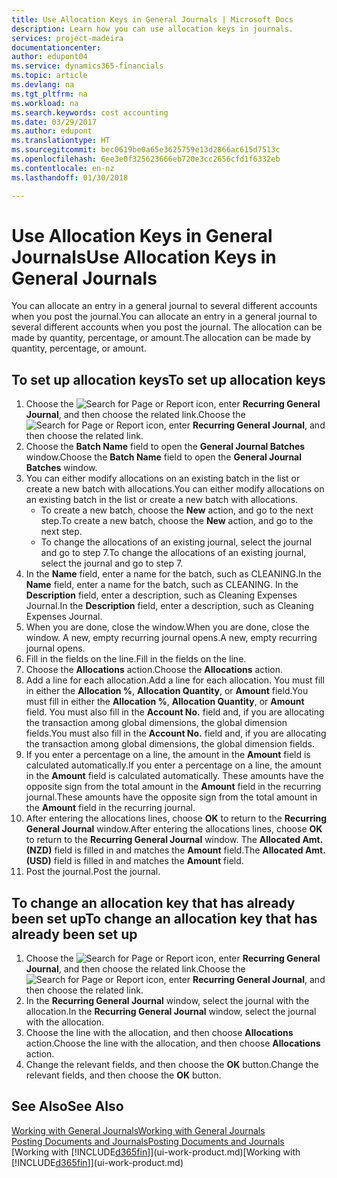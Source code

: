 ```yaml
---
title: Use Allocation Keys in General Journals | Microsoft Docs
description: Learn how you can use allocation keys in journals.
services: project-madeira
documentationcenter: 
author: edupont04
ms.service: dynamics365-financials
ms.topic: article
ms.devlang: na
ms.tgt_pltfrm: na
ms.workload: na
ms.search.keywords: cost accounting
ms.date: 03/29/2017
ms.author: edupont
ms.translationtype: HT
ms.sourcegitcommit: bec0619be0a65e3625759e13d2866ac615d7513c
ms.openlocfilehash: 6ee3e0f325623666eb720e3cc2656cfd1f6332eb
ms.contentlocale: en-nz
ms.lasthandoff: 01/30/2018

---
```

# <a name="use-allocation-keys-in-general-journals"></a><span data-ttu-id="a9cd4-103">Use Allocation Keys in General Journals</span><span class="sxs-lookup"><span data-stu-id="a9cd4-103">Use Allocation Keys in General Journals</span></span>
<span data-ttu-id="a9cd4-104">You can allocate an entry in a general journal to several different accounts when you post the journal.</span><span class="sxs-lookup"><span data-stu-id="a9cd4-104">You can allocate an entry in a general journal to several different accounts when you post the journal.</span></span> <span data-ttu-id="a9cd4-105">The allocation can be made by quantity, percentage, or amount.</span><span class="sxs-lookup"><span data-stu-id="a9cd4-105">The allocation can be made by quantity, percentage, or amount.</span></span>

## <a name="to-set-up-allocation-keys"></a><span data-ttu-id="a9cd4-106">To set up allocation keys</span><span class="sxs-lookup"><span data-stu-id="a9cd4-106">To set up allocation keys</span></span>
1. <span data-ttu-id="a9cd4-107">Choose the ![Search for Page or Report](media/ui-search/search_small.png "Search for Page or Report icon") icon, enter **Recurring General Journal**, and then choose the related link.</span><span class="sxs-lookup"><span data-stu-id="a9cd4-107">Choose the ![Search for Page or Report](media/ui-search/search_small.png "Search for Page or Report icon") icon, enter **Recurring General Journal**, and then choose the related link.</span></span>
2. <span data-ttu-id="a9cd4-108">Choose the **Batch Name** field to open the **General Journal Batches** window.</span><span class="sxs-lookup"><span data-stu-id="a9cd4-108">Choose the **Batch Name** field to open the **General Journal Batches** window.</span></span>
3. <span data-ttu-id="a9cd4-109">You can either modify allocations on an existing batch in the list or create a new batch with allocations.</span><span class="sxs-lookup"><span data-stu-id="a9cd4-109">You can either modify allocations on an existing batch in the list or create a new batch with allocations.</span></span>
   * <span data-ttu-id="a9cd4-110">To create a new batch, choose the **New** action, and go to the next step.</span><span class="sxs-lookup"><span data-stu-id="a9cd4-110">To create a new batch, choose the **New** action, and go to the next step.</span></span>
   * <span data-ttu-id="a9cd4-111">To change the allocations of an existing journal, select the journal and go to step 7.</span><span class="sxs-lookup"><span data-stu-id="a9cd4-111">To change the allocations of an existing journal, select the journal and go to step 7.</span></span>    
4. <span data-ttu-id="a9cd4-112">In the **Name** field, enter a name for the batch, such as CLEANING.</span><span class="sxs-lookup"><span data-stu-id="a9cd4-112">In the **Name** field, enter a name for the batch, such as CLEANING.</span></span> <span data-ttu-id="a9cd4-113">In the **Description** field, enter a description, such as Cleaning Expenses Journal.</span><span class="sxs-lookup"><span data-stu-id="a9cd4-113">In the **Description** field, enter a description, such as Cleaning Expenses Journal.</span></span>
5. <span data-ttu-id="a9cd4-114">When you are done, close the window.</span><span class="sxs-lookup"><span data-stu-id="a9cd4-114">When you are done, close the window.</span></span> <span data-ttu-id="a9cd4-115">A new, empty recurring journal opens.</span><span class="sxs-lookup"><span data-stu-id="a9cd4-115">A new, empty recurring journal opens.</span></span>
6. <span data-ttu-id="a9cd4-116">Fill in the fields on the line.</span><span class="sxs-lookup"><span data-stu-id="a9cd4-116">Fill in the fields on the line.</span></span>
7. <span data-ttu-id="a9cd4-117">Choose the **Allocations** action.</span><span class="sxs-lookup"><span data-stu-id="a9cd4-117">Choose the **Allocations** action.</span></span>
8. <span data-ttu-id="a9cd4-118">Add a line for each allocation.</span><span class="sxs-lookup"><span data-stu-id="a9cd4-118">Add a line for each allocation.</span></span> <span data-ttu-id="a9cd4-119">You must fill in either the **Allocation %**, **Allocation Quantity**, or **Amount** field.</span><span class="sxs-lookup"><span data-stu-id="a9cd4-119">You must fill in either the **Allocation %**, **Allocation Quantity**, or **Amount** field.</span></span> <span data-ttu-id="a9cd4-120">You must also fill in the **Account No.** field and, if you are allocating the transaction among global dimensions, the global dimension fields.</span><span class="sxs-lookup"><span data-stu-id="a9cd4-120">You must also fill in the **Account No.** field and, if you are allocating the transaction among global dimensions, the global dimension fields.</span></span>
9. <span data-ttu-id="a9cd4-121">If you enter a percentage on a line, the amount in the **Amount** field is calculated automatically.</span><span class="sxs-lookup"><span data-stu-id="a9cd4-121">If you enter a percentage on a line, the amount in the **Amount** field is calculated automatically.</span></span> <span data-ttu-id="a9cd4-122">These amounts have the opposite sign from the total amount in the **Amount** field in the recurring journal.</span><span class="sxs-lookup"><span data-stu-id="a9cd4-122">These amounts have the opposite sign from the total amount in the **Amount** field in the recurring journal.</span></span>
10. <span data-ttu-id="a9cd4-123">After entering the allocations lines, choose **OK** to return to the **Recurring General Journal** window.</span><span class="sxs-lookup"><span data-stu-id="a9cd4-123">After entering the allocations lines, choose **OK** to return to the **Recurring General Journal** window.</span></span> <span data-ttu-id="a9cd4-124">The **Allocated Amt. (NZD)** field is filled in and matches the **Amount** field.</span><span class="sxs-lookup"><span data-stu-id="a9cd4-124">The **Allocated Amt. (USD)** field is filled in and matches the **Amount** field.</span></span>
11. <span data-ttu-id="a9cd4-125">Post the journal.</span><span class="sxs-lookup"><span data-stu-id="a9cd4-125">Post the journal.</span></span>

## <a name="to-change-an-allocation-key-that-has-already-been-set-up"></a><span data-ttu-id="a9cd4-126">To change an allocation key that has already been set up</span><span class="sxs-lookup"><span data-stu-id="a9cd4-126">To change an allocation key that has already been set up</span></span>
1. <span data-ttu-id="a9cd4-127">Choose the ![Search for Page or Report](media/ui-search/search_small.png "Search for Page or Report icon") icon, enter **Recurring General Journal**, and then choose the related link.</span><span class="sxs-lookup"><span data-stu-id="a9cd4-127">Choose the ![Search for Page or Report](media/ui-search/search_small.png "Search for Page or Report icon") icon, enter **Recurring General Journal**, and then choose the related link.</span></span>
2. <span data-ttu-id="a9cd4-128">In the **Recurring General Journal** window, select the journal with the allocation.</span><span class="sxs-lookup"><span data-stu-id="a9cd4-128">In the **Recurring General Journal** window, select the journal with the allocation.</span></span>
3. <span data-ttu-id="a9cd4-129">Choose the line with the allocation, and then choose **Allocations** action.</span><span class="sxs-lookup"><span data-stu-id="a9cd4-129">Choose the line with the allocation, and then choose **Allocations** action.</span></span>
4. <span data-ttu-id="a9cd4-130">Change the relevant fields, and then choose the **OK** button.</span><span class="sxs-lookup"><span data-stu-id="a9cd4-130">Change the relevant fields, and then choose the **OK** button.</span></span>

## <a name="see-also"></a><span data-ttu-id="a9cd4-131">See Also</span><span class="sxs-lookup"><span data-stu-id="a9cd4-131">See Also</span></span>
[<span data-ttu-id="a9cd4-132">Working with General Journals</span><span class="sxs-lookup"><span data-stu-id="a9cd4-132">Working with General Journals</span></span>](ui-work-general-journals.md)  
[<span data-ttu-id="a9cd4-133">Posting Documents and Journals</span><span class="sxs-lookup"><span data-stu-id="a9cd4-133">Posting Documents and Journals</span></span>](ui-post-documents-journals.md)  
<span data-ttu-id="a9cd4-134">[Working with [!INCLUDE[d365fin](includes/d365fin_md.md)]](ui-work-product.md)</span><span class="sxs-lookup"><span data-stu-id="a9cd4-134">[Working with [!INCLUDE[d365fin](includes/d365fin_md.md)]](ui-work-product.md)</span></span>

